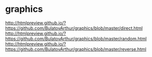 # graphics
http://htmlpreview.github.io/?https://github.com/BulatovArthur/graphics/blob/master/direct.html
http://htmlpreview.github.io/?https://github.com/BulatovArthur/graphics/blob/master/random.html
http://htmlpreview.github.io/?https://github.com/BulatovArthur/graphics/blob/master/reverse.html
